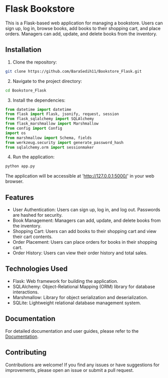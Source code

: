 # Flask Bookstore

This is a Flask-based web application for managing a bookstore. Users can sign up, log in, browse books, add books to their shopping cart, and place orders. Managers can add, update, and delete books from the inventory.

## Installation

1. Clone the repository:

```bash
git clone https://github.com/BaraSedih11/Bookstore_Flask.git
```

2. Navigate to the project directory:
```bash
cd Bookstore_Flask
```

3. Install the dependencies:
```python
from datetime import datetime
from flask import Flask, jsonify, request, session
from flask_sqlalchemy import SQLAlchemy
from flask_marshmallow import Marshmallow
from config import Config
import os
from marshmallow import Schema, fields
from werkzeug.security import generate_password_hash
from sqlalchemy.orm import sessionmaker
```

4. Run the application:
```bash
python app.py
```

The application will be accessible at 'http://127.0.0.1:5000/' in your web browser.

## Features
* User Authentication: Users can sign up, log in, and log out. Passwords are hashed for security.
* Book Management: Managers can add, update, and delete books from the inventory.
* Shopping Cart: Users can add books to their shopping cart and view their cart contents.
* Order Placement: Users can place orders for books in their shopping cart.
* Order History: Users can view their order history and total sales.

## Technologies Used
* Flask: Web framework for building the application.
* SQLAlchemy: Object-Relational Mapping (ORM) library for database interactions.
* Marshmallow: Library for object serialization and deserialization.
* SQLite: Lightweight relational database management system.

## Documentation
For detailed documentation and user guides, please refer to the [Documentation](https://documenter.getpostman.com/view/33323023/2sA2xnw9fR).

## Contributing
Contributions are welcome! If you find any issues or have suggestions for improvements, please open an issue or submit a pull request.

